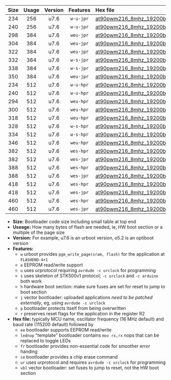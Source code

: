 |Size|Usage|Version|Features|Hex file|
|:-:|:-:|:-:|:-:|:--|
|234|256|u7.6|`w-u-jpr`|[at90pwm216_8mhz_19200bps_ur_vbl.hex](https://raw.githubusercontent.com/stefanrueger/urboot/main//at90pwm216_8mhz_19200bps_ur_vbl.hex)|
|240|256|u7.6|`w-u-jpr`|[at90pwm216_8mhz_19200bps_lednop_ur_vbl.hex](https://raw.githubusercontent.com/stefanrueger/urboot/main//at90pwm216_8mhz_19200bps_lednop_ur_vbl.hex)|
|298|384|u7.6|`weu-jpr`|[at90pwm216_8mhz_19200bps_ee_ur_vbl.hex](https://raw.githubusercontent.com/stefanrueger/urboot/main//at90pwm216_8mhz_19200bps_ee_ur_vbl.hex)|
|304|384|u7.6|`weu-jpr`|[at90pwm216_8mhz_19200bps_ee_lednop_ur_vbl.hex](https://raw.githubusercontent.com/stefanrueger/urboot/main//at90pwm216_8mhz_19200bps_ee_lednop_ur_vbl.hex)|
|322|384|u7.6|`weu-jpr`|[at90pwm216_8mhz_19200bps_ee_lednop_fr_ur_vbl.hex](https://raw.githubusercontent.com/stefanrueger/urboot/main//at90pwm216_8mhz_19200bps_ee_lednop_fr_ur_vbl.hex)|
|332|384|u7.6|`w-s-jpr`|[at90pwm216_8mhz_19200bps_vbl.hex](https://raw.githubusercontent.com/stefanrueger/urboot/main//at90pwm216_8mhz_19200bps_vbl.hex)|
|338|384|u7.6|`w-s-jpr`|[at90pwm216_8mhz_19200bps_lednop_vbl.hex](https://raw.githubusercontent.com/stefanrueger/urboot/main//at90pwm216_8mhz_19200bps_lednop_vbl.hex)|
|350|384|u7.6|`weu-jpr`|[at90pwm216_8mhz_19200bps_ee_lednop_fr_ce_ur_vbl.hex](https://raw.githubusercontent.com/stefanrueger/urboot/main//at90pwm216_8mhz_19200bps_ee_lednop_fr_ce_ur_vbl.hex)|
|234|512|u7.6|`w-u-hpr`|[at90pwm216_8mhz_19200bps_ur.hex](https://raw.githubusercontent.com/stefanrueger/urboot/main//at90pwm216_8mhz_19200bps_ur.hex)|
|240|512|u7.6|`w-u-hpr`|[at90pwm216_8mhz_19200bps_lednop_ur.hex](https://raw.githubusercontent.com/stefanrueger/urboot/main//at90pwm216_8mhz_19200bps_lednop_ur.hex)|
|294|512|u7.6|`weu-hpr`|[at90pwm216_8mhz_19200bps_ee_ur.hex](https://raw.githubusercontent.com/stefanrueger/urboot/main//at90pwm216_8mhz_19200bps_ee_ur.hex)|
|300|512|u7.6|`weu-hpr`|[at90pwm216_8mhz_19200bps_ee_lednop_ur.hex](https://raw.githubusercontent.com/stefanrueger/urboot/main//at90pwm216_8mhz_19200bps_ee_lednop_ur.hex)|
|318|512|u7.6|`weu-hpr`|[at90pwm216_8mhz_19200bps_ee_lednop_fr_ur.hex](https://raw.githubusercontent.com/stefanrueger/urboot/main//at90pwm216_8mhz_19200bps_ee_lednop_fr_ur.hex)|
|328|512|u7.6|`w-s-hpr`|[at90pwm216_8mhz_19200bps.hex](https://raw.githubusercontent.com/stefanrueger/urboot/main//at90pwm216_8mhz_19200bps.hex)|
|334|512|u7.6|`w-s-hpr`|[at90pwm216_8mhz_19200bps_lednop.hex](https://raw.githubusercontent.com/stefanrueger/urboot/main//at90pwm216_8mhz_19200bps_lednop.hex)|
|346|512|u7.6|`weu-hpr`|[at90pwm216_8mhz_19200bps_ee_lednop_fr_ce_ur.hex](https://raw.githubusercontent.com/stefanrueger/urboot/main//at90pwm216_8mhz_19200bps_ee_lednop_fr_ce_ur.hex)|
|382|512|u7.6|`wes-hpr`|[at90pwm216_8mhz_19200bps_ee.hex](https://raw.githubusercontent.com/stefanrueger/urboot/main//at90pwm216_8mhz_19200bps_ee.hex)|
|382|512|u7.6|`wes-jpr`|[at90pwm216_8mhz_19200bps_ee_vbl.hex](https://raw.githubusercontent.com/stefanrueger/urboot/main//at90pwm216_8mhz_19200bps_ee_vbl.hex)|
|388|512|u7.6|`wes-hpr`|[at90pwm216_8mhz_19200bps_ee_lednop.hex](https://raw.githubusercontent.com/stefanrueger/urboot/main//at90pwm216_8mhz_19200bps_ee_lednop.hex)|
|388|512|u7.6|`wes-jpr`|[at90pwm216_8mhz_19200bps_ee_lednop_vbl.hex](https://raw.githubusercontent.com/stefanrueger/urboot/main//at90pwm216_8mhz_19200bps_ee_lednop_vbl.hex)|
|418|512|u7.6|`wes-hpr`|[at90pwm216_8mhz_19200bps_ee_lednop_fr.hex](https://raw.githubusercontent.com/stefanrueger/urboot/main//at90pwm216_8mhz_19200bps_ee_lednop_fr.hex)|
|418|512|u7.6|`wes-jpr`|[at90pwm216_8mhz_19200bps_ee_lednop_fr_vbl.hex](https://raw.githubusercontent.com/stefanrueger/urboot/main//at90pwm216_8mhz_19200bps_ee_lednop_fr_vbl.hex)|
|460|512|u7.6|`wes-hpr`|[at90pwm216_8mhz_19200bps_ee_lednop_fr_ce.hex](https://raw.githubusercontent.com/stefanrueger/urboot/main//at90pwm216_8mhz_19200bps_ee_lednop_fr_ce.hex)|
|460|512|u7.6|`wes-jpr`|[at90pwm216_8mhz_19200bps_ee_lednop_fr_ce_vbl.hex](https://raw.githubusercontent.com/stefanrueger/urboot/main//at90pwm216_8mhz_19200bps_ee_lednop_fr_ce_vbl.hex)|

- **Size:** Bootloader code size including small table at top end
- **Useage:** How many bytes of flash are needed, ie, HW boot section or a multiple of the page size
- **Version:** For example, u7.6 is an urboot version, o5.2 is an optiboot version
- **Features:**
  + `w` urboot provides `pgm_write_page(sram, flash)` for the application at `FLASHEND-4+1`
  + `e` EEPROM read/write support
  + `u` uses urprotocol requiring `avrdude -c urclock` for programming
  + `s` uses skeleton of STK500v1 protocol; `-c urclock` and `-c arduino` both work
  + `h` hardware boot section: make sure fuses are set for reset to jump to boot section
  + `j` vector bootloader: uploaded applications *need to be patched externally*, eg, using `avrdude -c urclock`
  + `p` bootloader protects itself from being overwritten
  + `r` preserves reset flags for the application in the register R2
- **Hex file:** typically MCU name, oscillator frequency (16 MHz default) and baud rate (115200 default) followed by
  + `ee` bootloader supports EEPROM read/write
  + `lednop` "template" bootloader contains `mov rx,rx` nops that can be replaced to toggle LEDs
  + `fr` bootloader provides non-essential code for smoother error handing
  + `ce` bootloader provides a chip erase command
  + `ur` uses urprotocol and requires `avrdude -c urclock` for programming
  + `vbl` vector bootloader: set fuses to jump to reset, not the HW boot section
